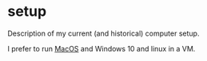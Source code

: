 # setup
Description of my current (and historical) computer setup.

I prefer to run [MacOS](./macOS.md) and Windows 10 and linux in a VM.
